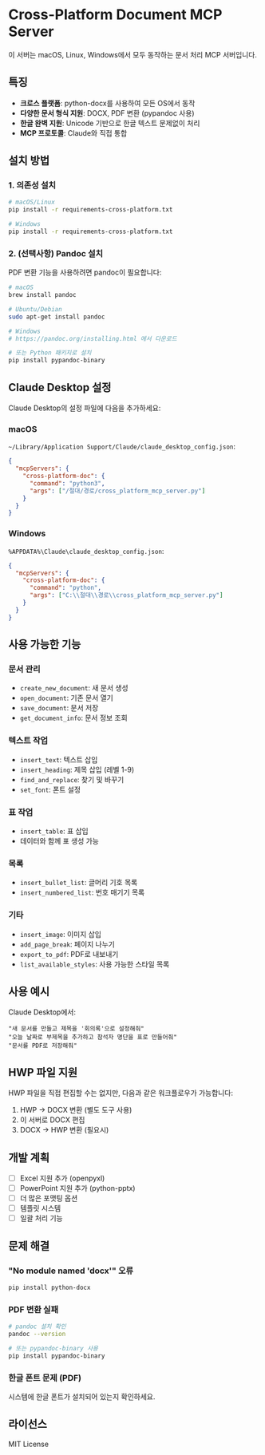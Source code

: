 # Cross-Platform Document MCP Server

이 서버는 macOS, Linux, Windows에서 모두 동작하는 문서 처리 MCP 서버입니다.

## 특징

- **크로스 플랫폼**: python-docx를 사용하여 모든 OS에서 동작
- **다양한 문서 형식 지원**: DOCX, PDF 변환 (pypandoc 사용)
- **한글 완벽 지원**: Unicode 기반으로 한글 텍스트 문제없이 처리
- **MCP 프로토콜**: Claude와 직접 통합

## 설치 방법

### 1. 의존성 설치

```bash
# macOS/Linux
pip install -r requirements-cross-platform.txt

# Windows
pip install -r requirements-cross-platform.txt
```

### 2. (선택사항) Pandoc 설치

PDF 변환 기능을 사용하려면 pandoc이 필요합니다:

```bash
# macOS
brew install pandoc

# Ubuntu/Debian
sudo apt-get install pandoc

# Windows
# https://pandoc.org/installing.html 에서 다운로드

# 또는 Python 패키지로 설치
pip install pypandoc-binary
```

## Claude Desktop 설정

Claude Desktop의 설정 파일에 다음을 추가하세요:

### macOS
`~/Library/Application Support/Claude/claude_desktop_config.json`:

```json
{
  "mcpServers": {
    "cross-platform-doc": {
      "command": "python3",
      "args": ["/절대/경로/cross_platform_mcp_server.py"]
    }
  }
}
```

### Windows
`%APPDATA%\Claude\claude_desktop_config.json`:

```json
{
  "mcpServers": {
    "cross-platform-doc": {
      "command": "python",
      "args": ["C:\\절대\\경로\\cross_platform_mcp_server.py"]
    }
  }
}
```

## 사용 가능한 기능

### 문서 관리
- `create_new_document`: 새 문서 생성
- `open_document`: 기존 문서 열기
- `save_document`: 문서 저장
- `get_document_info`: 문서 정보 조회

### 텍스트 작업
- `insert_text`: 텍스트 삽입
- `insert_heading`: 제목 삽입 (레벨 1-9)
- `find_and_replace`: 찾기 및 바꾸기
- `set_font`: 폰트 설정

### 표 작업
- `insert_table`: 표 삽입
- 데이터와 함께 표 생성 가능

### 목록
- `insert_bullet_list`: 글머리 기호 목록
- `insert_numbered_list`: 번호 매기기 목록

### 기타
- `insert_image`: 이미지 삽입
- `add_page_break`: 페이지 나누기
- `export_to_pdf`: PDF로 내보내기
- `list_available_styles`: 사용 가능한 스타일 목록

## 사용 예시

Claude Desktop에서:

```
"새 문서를 만들고 제목을 '회의록'으로 설정해줘"
"오늘 날짜로 부제목을 추가하고 참석자 명단을 표로 만들어줘"
"문서를 PDF로 저장해줘"
```

## HWP 파일 지원

HWP 파일을 직접 편집할 수는 없지만, 다음과 같은 워크플로우가 가능합니다:

1. HWP → DOCX 변환 (별도 도구 사용)
2. 이 서버로 DOCX 편집
3. DOCX → HWP 변환 (필요시)

## 개발 계획

- [ ] Excel 지원 추가 (openpyxl)
- [ ] PowerPoint 지원 추가 (python-pptx)
- [ ] 더 많은 포맷팅 옵션
- [ ] 템플릿 시스템
- [ ] 일괄 처리 기능

## 문제 해결

### "No module named 'docx'" 오류
```bash
pip install python-docx
```

### PDF 변환 실패
```bash
# pandoc 설치 확인
pandoc --version

# 또는 pypandoc-binary 사용
pip install pypandoc-binary
```

### 한글 폰트 문제 (PDF)
시스템에 한글 폰트가 설치되어 있는지 확인하세요.

## 라이선스

MIT License